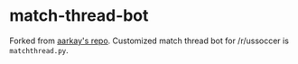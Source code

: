 match-thread-bot
================

Forked from [aarkay's repo](https://github.com/aarkay/match-thread-bot). Customized match thread bot for /r/ussoccer is `matchthread.py`.
